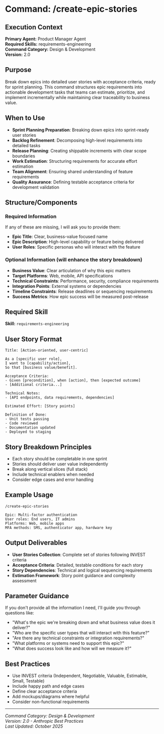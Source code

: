 # Command: /create-epic-stories

## Execution Context
**Primary Agent:** Product Manager Agent  
**Required Skills:** requirements-engineering  
**Command Category:** Design & Development  
**Version:** 2.0

## Purpose
Break down epics into detailed user stories with acceptance criteria, ready for sprint planning. This command structures epic requirements into actionable development tasks that teams can estimate, prioritize, and implement incrementally while maintaining clear traceability to business value.

## When to Use
- **Sprint Planning Preparation**: Breaking down epics into sprint-ready user stories
- **Backlog Refinement**: Decomposing high-level requirements into detailed tasks
- **Release Planning**: Creating shippable increments with clear scope boundaries
- **Work Estimation**: Structuring requirements for accurate effort estimation
- **Team Alignment**: Ensuring shared understanding of feature requirements
- **Quality Assurance**: Defining testable acceptance criteria for development validation

## Structure/Components

### Required Information
If any of these are missing, I will ask you to provide them:
- **Epic Title**: Clear, business-value focused name
- **Epic Description**: High-level capability or feature being delivered
- **User Roles**: Specific personas who will interact with the feature

### Optional Information (will enhance the story breakdown)
- **Business Value**: Clear articulation of why this epic matters
- **Target Platforms**: Web, mobile, API specifications
- **Technical Constraints**: Performance, security, compliance requirements
- **Integration Points**: External systems or dependencies
- **Timeline Constraints**: Release deadlines or sequencing requirements
- **Success Metrics**: How epic success will be measured post-release

## Required Skill
**Skill:** `requirements-engineering`

## User Story Format
```
Title: [Action-oriented, user-centric]

As a [specific user role],
I want to [capability/action],
So that [business value/benefit].

Acceptance Criteria:
- Given [precondition], when [action], then [expected outcome]
- [Additional criteria...]

Technical Notes:
- [API endpoints, data requirements, dependencies]

Estimated Effort: [Story points]

Definition of Done:
- Unit tests passing
- Code reviewed
- Documentation updated
- Deployed to staging
```

## Story Breakdown Principles
- Each story should be completable in one sprint
- Stories should deliver user value independently
- Break along vertical slices (full stack)
- Include technical enablers when needed
- Consider edge cases and error handling

## Example Usage
```
/create-epic-stories

Epic: Multi-factor authentication
User roles: End users, IT admins
Platforms: Web, mobile apps
MFA methods: SMS, authenticator app, hardware key
```


## Output Deliverables
- **User Stories Collection**: Complete set of stories following INVEST criteria
- **Acceptance Criteria**: Detailed, testable conditions for each story
- **Story Dependencies**: Technical and logical sequencing requirements
- **Estimation Framework**: Story point guidance and complexity assessment

## Parameter Guidance
If you don't provide all the information I need, I'll guide you through questions like:
- "What's the epic we're breaking down and what business value does it deliver?"
- "Who are the specific user types that will interact with this feature?"
- "Are there any technical constraints or integration requirements?"
- "What platforms or systems need to support this epic?"
- "What does success look like and how will we measure it?"

## Best Practices
- Use INVEST criteria (Independent, Negotiable, Valuable, Estimable, Small, Testable)
- Include happy path and edge cases
- Define clear acceptance criteria
- Add mockups/diagrams where helpful
- Consider non-functional requirements

---
*Command Category: Design & Development*  
*Version: 2.0 - Anthropic Best Practices*  
*Last Updated: October 2025*
